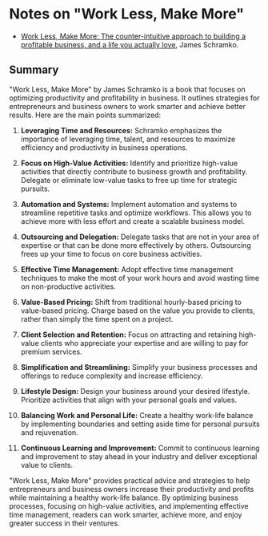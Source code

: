 # Notes on "Work Less, Make More"

* [Work Less, Make More: The counter-intuitive approach to building a profitable business, and a life you actually love](https://amzn.to/3OMDBWN), James Schramko.

## Summary

"Work Less, Make More" by James Schramko is a book that focuses on optimizing productivity and profitability in business. It outlines strategies for entrepreneurs and business owners to work smarter and achieve better results. Here are the main points summarized:

1. **Leveraging Time and Resources:** Schramko emphasizes the importance of leveraging time, talent, and resources to maximize efficiency and productivity in business operations.

2. **Focus on High-Value Activities:** Identify and prioritize high-value activities that directly contribute to business growth and profitability. Delegate or eliminate low-value tasks to free up time for strategic pursuits.

3. **Automation and Systems:** Implement automation and systems to streamline repetitive tasks and optimize workflows. This allows you to achieve more with less effort and create a scalable business model.

4. **Outsourcing and Delegation:** Delegate tasks that are not in your area of expertise or that can be done more effectively by others. Outsourcing frees up your time to focus on core business activities.

5. **Effective Time Management:** Adopt effective time management techniques to make the most of your work hours and avoid wasting time on non-productive activities.

6. **Value-Based Pricing:** Shift from traditional hourly-based pricing to value-based pricing. Charge based on the value you provide to clients, rather than simply the time spent on a project.

7. **Client Selection and Retention:** Focus on attracting and retaining high-value clients who appreciate your expertise and are willing to pay for premium services.

8. **Simplification and Streamlining:** Simplify your business processes and offerings to reduce complexity and increase efficiency.

9. **Lifestyle Design:** Design your business around your desired lifestyle. Prioritize activities that align with your personal goals and values.

10. **Balancing Work and Personal Life:** Create a healthy work-life balance by implementing boundaries and setting aside time for personal pursuits and rejuvenation.

11. **Continuous Learning and Improvement:** Commit to continuous learning and improvement to stay ahead in your industry and deliver exceptional value to clients.

"Work Less, Make More" provides practical advice and strategies to help entrepreneurs and business owners increase their productivity and profits while maintaining a healthy work-life balance. By optimizing business processes, focusing on high-value activities, and implementing effective time management, readers can work smarter, achieve more, and enjoy greater success in their ventures.